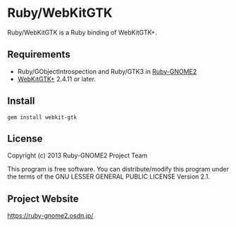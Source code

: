 # Ruby/WebKitGTK

Ruby/WebKitGTK is a Ruby binding of WebKitGTK+.

## Requirements

* Ruby/GObjectIntrospection and Ruby/GTK3 in
  [Ruby-GNOME2](https://ruby-gnome2.osdn.jp/)
* [WebKitGTK+](http://webkitgtk.org/) 2.4.11 or later.

## Install

    gem install webkit-gtk

## License

Copyright (c) 2013 Ruby-GNOME2 Project Team

This program is free software. You can distribute/modify this program
under the terms of the GNU LESSER GENERAL PUBLIC LICENSE Version 2.1.

## Project Website

https://ruby-gnome2.osdn.jp/
